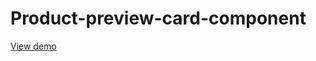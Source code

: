 # Product-preview-card-component
[View demo](https://neutron8023.github.io/Product-preview-card-component/)
